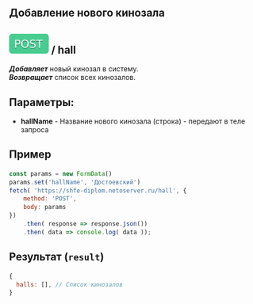 ## Добавление нового кинозала

## ![POST](../img/post.svg) / hall

**_Добавляет_** новый кинозал в систему.  
**_Возвращает_** список всех кинозалов.

## Параметры:

- **hallName** - Название нового кинозала (строка) - передают в теле запроса


## Пример

```javascript
const params = new FormData()
params.set('hallName', 'Достоевский')
fetch( 'https://shfe-diplom.netoserver.ru/hall', {
    method: 'POST',
    body: params 
})
    .then( response => response.json())
    .then( data => console.log( data ));
```

## Результат (`result`)

```javascript  
{  
  halls: [], // Список кинозалов 
}  
```
